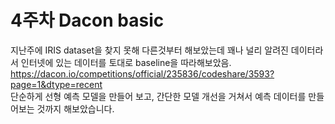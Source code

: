 # 4주차 Dacon basic
지난주에 IRIS dataset을 찾지 못해 다른것부터 해보았는데 꽤나 널리 알려진 데이터라서 인터넷에 있는 데이터를 토대로 baseline을 따라해보았음.
<br>https://dacon.io/competitions/official/235836/codeshare/3593?page=1&dtype=recent
<br> 단순하게 선형 예측 모델을 만들어 보고, 간단한 모델 개선을 거쳐서 예측 데이터를 만들어보는 것까지 해보았습니다.
